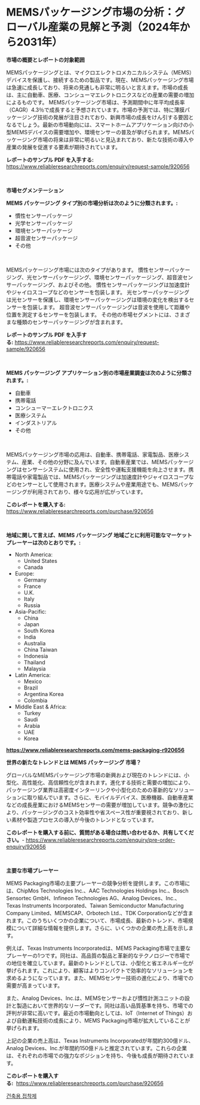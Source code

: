 <p><h1>MEMSパッケージング市場の分析：グローバル産業の見解と予測（2024年から2031年）</h1></p><p><strong>市場の概要とレポートの対象範囲</strong></p>
<p><p>MEMSパッケージングとは、マイクロエレクトロメカニカルシステム（MEMS）デバイスを保護し、接続するための製品です。現在、MEMSパッケージング市場は急速に成長しており、将来の見通しも非常に明るいと言えます。市場の成長は、主に自動車、医療、コンシューマエレクトロニクスなどの産業の需要の増加によるものです。 MEMSパッケージング市場は、予測期間中に年平均成長率（CAGR）4.3％で成長すると予想されています。市場の予測では、特に薄膜パッケージング技術の発展が注目されており、新興市場の成長をけん引する要因となるでしょう。最新の市場動向には、スマートホームアプリケーション向けの小型MEMSデバイスの需要増加や、環境センサーの普及が挙げられます。MEMSパッケージング市場の将来は非常に明るいと見込まれており、新たな技術の導入や産業の発展を促進する要素が期待されています。</p></p>
<p><strong>レポートのサンプル PDF を入手する:</strong> <a href="https://www.reliableresearchreports.com/enquiry/request-sample/920656">https://www.reliableresearchreports.com/enquiry/request-sample/920656</a></p>
<p>&nbsp;</p>
<p><strong>市場セグメンテーション</strong></p>
<p><strong>MEMS パッケージング タイプ別の市場分析は次のように分類されます。:</strong></p>
<p><ul><li>慣性センサーパッケージ</li><li>光学センサーパッケージ</li><li>環境センサーパッケージ</li><li>超音波センサーパッケージ</li><li>その他</li></ul></p>
<p>&nbsp;</p>
<p><p>MEMSパッケージング市場には次のタイプがあります。 慣性センサーパッケージング、光センサーパッケージング、環境センサーパッケージング、超音波センサーパッケージング、およびその他。 慣性センサーパッケージングは加速度計やジャイロスコープなどのセンサーを包装します。 光センサーパッケージングは光センサーを保護し、環境センサーパッケージングは環境の変化を検出するセンサーを包装します。 超音波センサーパッケージングは音波を使用して距離や位置を測定するセンサーを包装します。 その他の市場セグメントには、さまざまな種類のセンサーパッケージングが含まれます。</p></p>
<p><strong>レポートのサンプル PDF を入手する:</strong>&nbsp;<a href="https://www.reliableresearchreports.com/enquiry/request-sample/920656">https://www.reliableresearchreports.com/enquiry/request-sample/920656</a></p>
<p>&nbsp;</p>
<p><strong> MEMS パッケージング アプリケーション別の市場産業調査は次のように分類されます。:</strong></p>
<p><ul><li>自動車</li><li>携帯電話</li><li>コンシューマーエレクトロニクス</li><li>医療システム</li><li>インダストリアル</li><li>その他</li></ul></p>
<p>&nbsp;</p>
<p><p>MEMSパッケージング市場の応用は、自動車、携帯電話、家電製品、医療システム、産業、その他の分野に及んでいます。自動車産業では、MEMSパッケージングはセンサーシステムに使用され、安全性や運転支援機能を向上させます。携帯電話や家電製品では、MEMSパッケージングは加速度計やジャイロスコープなどのセンサーとして使用されます。医療システムや産業用途でも、MEMSパッケージングが利用されており、様々な応用が広がっています。</p></p>
<p><strong>このレポートを購入する:</strong>&nbsp; <a href="https://www.reliableresearchreports.com/purchase/920656">https://www.reliableresearchreports.com/purchase/920656</a></p>
<p>&nbsp;</p>
<p><strong>地域に関して言えば、MEMS パッケージング 地域ごとに利用可能なマーケットプレーヤーは次のとおりです。:</strong></p>
<p><ul>
    <li>
        North America:
        <ul>
            <li>United States</li>
            <li>Canada</li>
        </ul>
    </li>
    <li>
        Europe:
        <ul>
            <li>Germany</li>
            <li>France</li>
            <li>U.K.</li>
            <li>Italy</li>
            <li>Russia</li>
        </ul>
    </li>
    <li>
        Asia-Pacific:
        <ul>
            <li>China</li>
            <li>Japan</li>
            <li>South Korea</li>
            <li>India</li>
            <li>Australia</li>
            <li>China Taiwan</li>
            <li>Indonesia</li>
            <li>Thailand</li>
            <li>Malaysia</li>
        </ul>
    </li>
    <li>
        Latin America:
        <ul>
            <li>Mexico</li>
            <li>Brazil</li>
            <li>Argentina Korea</li>
            <li>Colombia</li>
        </ul>
    </li>
    <li>
        Middle East & Africa:
        <ul>
            <li>Turkey</li>
            <li>Saudi</li>
            <li>Arabia</li>
            <li>UAE</li>
            <li>Korea</li>
        </ul>
    </li>
    </ul></p>
<p><strong><a href="https://www.reliableresearchreports.com/mems-packaging-r920656">https://www.reliableresearchreports.com/mems-packaging-r920656</a></strong>&nbsp;</p>
<p><strong>世界の新たなトレンドとは MEMS パッケージング 市場？</strong></p>
<p><p>グローバルなMEMSパッケージング市場の新興および現在のトレンドには、小型化、高性能化、高信頼性化が含まれます。進化する技術と需要の増加により、パッケージング業界は高密度インターリンクや小型化のための革新的なソリューションに取り組んでいます。さらに、モバイルデバイス、医療機器、自動車産業などの成長産業におけるMEMSセンサーの需要が増加しています。競争の激化により、パッケージングのコスト効率性や省スペース性が重要視されており、新しい素材や製造プロセスの導入が今後のトレンドとなっています。</p></p>
<p><strong>このレポートを購入する前に、質問がある場合は問い合わせるか、共有してください。</strong>- <a href="https://www.reliableresearchreports.com/enquiry/pre-order-enquiry/920656">https://www.reliableresearchreports.com/enquiry/pre-order-enquiry/920656</a></p>
<p>&nbsp;</p>
<p><strong>主要な市場プレーヤー</strong></p>
<p><p>MEMS Packaging市場の主要プレーヤーの競争分析を提供します。この市場には、ChipMos Technologies Inc.、AAC Technologies Holdings Inc.、Bosch Sensortec GmbH、Infineon Technologies AG、Analog Devices、Inc.、Texas Instruments Incorporated、Taiwan Semiconductor Manufacturing Company Limited、MEMSCAP、Orbotech Ltd.、TDK Corporationなどが含まれます。このうちいくつかの企業について、市場成長、最新のトレンド、市場規模について詳細な情報を提供します。さらに、いくつかの企業の売上高を示します。</p><p>例えば、Texas Instruments Incorporatedは、MEMS Packaging市場で主要なプレーヤーの1つです。同社は、高品質の製品と革新的なテクノロジーで市場での地位を確立しています。最新のトレンドとしては、小型化と省エネルギー化が挙げられます。これにより、顧客はよりコンパクトで効率的なソリューションを求めるようになっています。また、MEMSセンサー技術の進化により、市場での需要が高まっています。</p><p>また、Analog Devices、Inc.は、MEMSセンサーおよび慣性計測ユニットの設計と製造において世界的なリーダーです。同社は高い品質基準を持ち、市場での評判が非常に高いです。最近の市場動向としては、IoT（Internet of Things）および自動運転技術の成長により、MEMS Packaging市場が拡大していることが挙げられます。</p><p>上記の企業の売上高は、Texas Instruments Incorporatedが年間約300億ドル、Analog Devices、Inc.が年間約150億ドルと推定されています。これらの企業は、それぞれの市場での強力なポジションを持ち、今後も成長が期待されています。</p></p>
<p><strong>このレポートを購入する:</strong>&nbsp;&nbsp;<a href="https://www.reliableresearchreports.com/purchase/920656">https://www.reliableresearchreports.com/purchase/920656</a></p>
<p><p><a href="https://github.com/hzumrdvas204296/Market-Research-Report-List-1/blob/main/489656338382.md">건축용 접착제</a></p></p>